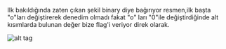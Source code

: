 Ilk bakıldığında zaten çıkan şekil binary diye bağırıyor resmen,ilk başta "o"ları değiştirerek denedim olmadı fakat "o" ları "0"ile değiştirdiğinde alt kısımlarda bulunan değer bize flag'i veriyor direk olarak.





![alt tag](https://raw.githubusercontent.com/C10ud-0/ctf/master/hellboundhackers/stega/3/3.png)
